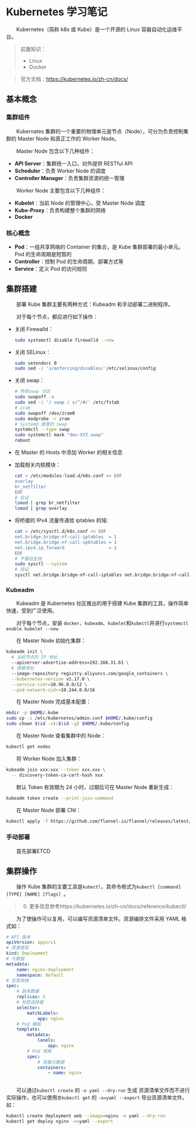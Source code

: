 # Kubernetes 学习笔记

&emsp;&emsp;Kubernetes（简称 k8s 或 Kube）是一个开源的 Linux 容器自动化运维平台。

> 前置知识：
>
> - Linux
> - Docker

> 官方文档：https://kubernetes.io/zh-cn/docs/

## 基本概念

### 集群组件

&emsp;&emsp;Kubernates 集群的一个重要的物理单元是节点（Node），可分为负责控制集群的 Master Node 和真正工作的 Worker Node。

&emsp;&emsp;Master Node 包含以下几种组件：

- **API Server**：集群统一入口，对外提供 RESTful API
- **Scheduler**：负责 Worker Node 的调度
- **Controller Manager**：负责集群资源的统一管理

&emsp;&emsp;Worker Node 主要包含以下几种组件：

- **Kubelet**：当前 Node 的管理中心，受 Master Node 调度
- **Kube-Proxy**：负责构建整个集群的网络
- **Docker**

### 核心概念

- **Pod**：一组共享网络的 Container 的集合，是 Kube 集群部署的最小单元。Pod 的生命周期是短暂的
- **Controller**：控制 Pod 的生命周期、部署方式等
- **Service**：定义 Pod 的访问规则

## 集群搭建

&emsp;&emsp;部署 Kube 集群主要有两种方式：Kubeadm 和手动部署二进制程序。

&emsp;&emsp;对于每个节点，都应进行如下操作：

- 关闭 Firewalld：

    ```bash
    sudo systemctl disable firewalld --now
    ```

- 关闭 SELinux：

    ```bash
    sudo setendorc 0
    sudo sed -i 's/enforcing/disables/'/etc/selinux/config
    ```

- 关闭 swap：

    ```bash
    # 传统swap 分区
    sudo swapoff -a
    sudo sed -i '/ swap / s/^/#/' /etc/fstab
    # zram
    sudo swapoff /dev/zram0
    sudo modprobe -r zram
    # Systemd 接管的 swap
    systemctl --type swap
    sudo systemctl mask "dev-XYZ.swap"
    reboot
    ```

- 在 Master 的 Hosts 中添加 Worker 的相关信息

- 加载相关内核模块：

    ```bash
    cat > /etc/modules-load.d/k8s.conf << EOF
    overlay
    br_netfilter
    EOF
    # 验证
    lsmod | grep br_netfilter
    lsmod | grep overlay
    ```

- 将桥接的 IPv4 流量传递给 iptables 的域:

    ```bash
    cat > /etc/sysctl.d/k8s.conf << EOF
    net.bridge.bridge-nf-call-iptables  = 1
    net.bridge.bridge-nf-call-ip6tables = 1
    net.ipv4.ip_forward                 = 1
    EOF
    # 不重启生效
    sudo sysctl --system
    # 验证
    sysctl net.bridge.bridge-nf-call-iptables net.bridge.bridge-nf-call-ip6tables net.ipv4.ip_forward
    ```

### Kubeadm

&emsp;&emsp;Kubeadm 是 Kubernetes 社区推出的用于搭建 Kube 集群的工具，操作简单快速，受到广泛使用。

&emsp;&emsp;对于每个节点，安装 `docker`、`kubeadm`、`kubelet`和`kubectl`并进行`systemctl enable kubelet --now`

&emsp;&emsp;在 Master Node 初始化集群：

```bash
kubeadm init \
  # 当前节点的 IP 地址
  --apiserver-advertise-address=192.168.31.61 \
  # 镜像地址
  --image-repository registry.aliyuncs.com/google_containers \
  --kubernetes-version v1.17.0 \
  --service-cidr=10.96.0.0/12 \
  --pod-network-cidr=10.244.0.0/16
```

&emsp;&emsp;在 Master Node 完成基本配置：

```bash
mkdir -p $HOME/.kube
sudo cp -i /etc/kubernetes/admin.conf $HOME/.kube/config
sudo chown $(id -u):$(id -g) $HOME/.kube/config
```

&emsp;&emsp;在 Master Node 查看集群中的 Node：

```bash
kubectl get nodes
```

&emsp;&emsp;将 Worker Node 加入集群：

```bash
kubeadm join xxx:xxx --token xxx.xxx \
  -- discovery-token-ca-cert-hash xxx
```

&emsp;&emsp;默认 Token 有效期为 24 小时，过期后可在 Master Node 重新生成：

```bash
kubeadm token create --print-join-command
```

&emsp;&emsp;在 Master Node 部署 CNI：

```bash
kubectl apply -f https://github.com/flannel-io/flannel/releases/latest/download/kube-flannel.yml
```

### 手动部署

&emsp;&emsp;首先部署ETCD

## 集群操作

&emsp;&emsp;操作 Kube 集群的主要工具是`kubectl`，其命令格式为`kubectl [command] [TYPE] [NAME] [flags] `。

> 0. 更多信息参考https://kubernetes.io/zh-cn/docs/reference/kubectl/

&emsp;&emsp;为了使操作可以复用，可以编写资源清单文件。资源编排文件采用 YAML 格式如：

```yaml
# API 版本
apiVersion: apps/v1
# 资源类型
kind: Deployment
# 元数据
metadata: 
    name: nginx-deployment
    namespace: default
# 志愿规格
spec: 
    # 副本数量
    replicas: 3
    # 标签选择器
    selector: 
        matchLabels: 
            app: nginx
    # Pod 模板
    template: 
        metadata: 
            lanels: 
                app: nginx
        # Pod 规格
        spec: 
            # 容器元数据
            containers: 
                - name: nginx
                
```

&emsp;&emsp;可以通过`kubectl create` 的 `-o yaml --dry-run` 生成 资源清单文件而不进行实际操作，也可以使用`苦kubectl get` 的 `-o=yaml --export` 导出资源清单文件。如：

```bash
kubectl create deployment web --image=nginx -o yaml --dry-run
kubectl get deploy nginx -o=yaml --export
```

